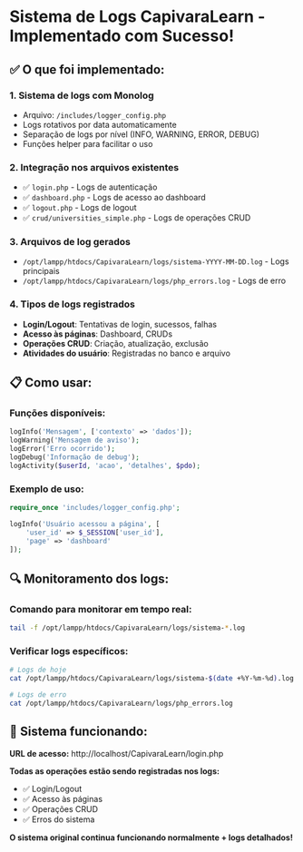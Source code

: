 # Sistema de Logs CapivaraLearn - Implementado com Sucesso!

## ✅ O que foi implementado:

### 1. **Sistema de logs com Monolog**
- Arquivo: `/includes/logger_config.php`
- Logs rotativos por data automaticamente
- Separação de logs por nível (INFO, WARNING, ERROR, DEBUG)
- Funções helper para facilitar o uso

### 2. **Integração nos arquivos existentes**
- ✅ `login.php` - Logs de autenticação
- ✅ `dashboard.php` - Logs de acesso ao dashboard
- ✅ `logout.php` - Logs de logout
- ✅ `crud/universities_simple.php` - Logs de operações CRUD

### 3. **Arquivos de log gerados**
- `/opt/lampp/htdocs/CapivaraLearn/logs/sistema-YYYY-MM-DD.log` - Logs principais
- `/opt/lampp/htdocs/CapivaraLearn/logs/php_errors.log` - Logs de erro

### 4. **Tipos de logs registrados**
- **Login/Logout**: Tentativas de login, sucessos, falhas
- **Acesso às páginas**: Dashboard, CRUDs
- **Operações CRUD**: Criação, atualização, exclusão
- **Atividades do usuário**: Registradas no banco e arquivo

## 📋 Como usar:

### Funções disponíveis:
```php
logInfo('Mensagem', ['contexto' => 'dados']);
logWarning('Mensagem de aviso');
logError('Erro ocorrido');
logDebug('Informação de debug');
logActivity($userId, 'acao', 'detalhes', $pdo);
```

### Exemplo de uso:
```php
require_once 'includes/logger_config.php';

logInfo('Usuário acessou a página', [
    'user_id' => $_SESSION['user_id'],
    'page' => 'dashboard'
]);
```

## 🔍 Monitoramento dos logs:

### Comando para monitorar em tempo real:
```bash
tail -f /opt/lampp/htdocs/CapivaraLearn/logs/sistema-*.log
```

### Verificar logs específicos:
```bash
# Logs de hoje
cat /opt/lampp/htdocs/CapivaraLearn/logs/sistema-$(date +%Y-%m-%d).log

# Logs de erro
cat /opt/lampp/htdocs/CapivaraLearn/logs/php_errors.log
```

## 🚀 Sistema funcionando:

**URL de acesso:** http://localhost/CapivaraLearn/login.php

**Todas as operações estão sendo registradas nos logs:**
- ✅ Login/Logout
- ✅ Acesso às páginas
- ✅ Operações CRUD
- ✅ Erros do sistema

**O sistema original continua funcionando normalmente + logs detalhados!**
